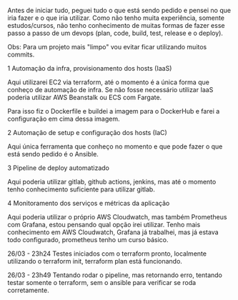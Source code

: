 Antes de iniciar tudo, peguei tudo o que está sendo pedido e pensei no que iria fazer e o que iria utilizar.
Como não tenho muita experiência, somente estudos/cursos, não tenho conhecimento de muitas formas de fazer esse passo a passo de um devops (plan, code, build, test, release e o deploy).

Obs: Para um projeto mais "limpo" vou evitar ficar utilizando muitos commits.

1 Automação da infra, provisionamento dos hosts (IaaS)

Aqui utilizarei EC2 via terraform, até o momento é a única forma que conheço de automação de infra.
Se não fosse necessário utilizar IaaS poderia utilizar AWS Beanstalk ou ECS com Fargate.

Para isso fiz o Dockerfile e buildei a imagem para o DockerHub e farei a configuração em cima dessa imagem.

2 Automação de setup e configuração dos hosts (IaC)

Aqui única ferramenta que conheço no momento e que pode fazer o que está sendo pedido é o Ansible.

3 Pipeline de deploy automatizado

Aqui poderia utilizar gitlab, github actions, jenkins, mas até o momento tenho conhecimento suficiente para utilizar gitlab.

4 Monitoramento dos serviços e métricas da aplicação

Aqui poderia utilizar o próprio AWS Cloudwatch, mas também Prometheus com Grafana, estou pensando qual opção irei utilizar.
Tenho mais conhecimento em AWS Cloudwatch, Grafana já trabalhei, mas já estava todo configurado, prometheus tenho um curso básico.



26/03 - 23h24
Testes iniciados com o terraform pronto, localmente utilizando o terraform init, terraform plan está funcionando.

26/03 - 23h49
Tentando rodar o pipeline, mas retornando erro, tentando testar somente o terraform, sem o ansible para verificar se roda corretamente.




